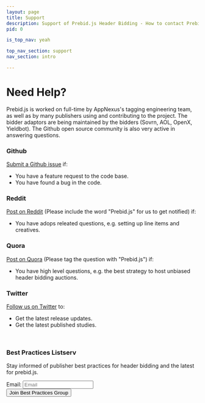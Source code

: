 ```yaml
---
layout: page
title: Support
description: Support of Prebid.js Header Bidding - How to contact Prebid.js
pid: 0

is_top_nav: yeah

top_nav_section: support
nav_section: intro

---
```


<div class="bs-docs-section" markdown="1">


# Need Help?

Prebid.js is worked on full-time by AppNexus's tagging engineering team, as well as by many publishers using and contributing to the project. The bidder adaptors are being maintained by the bidders (Sovrn, AOL, OpenX, Yieldbot). The Github open source community is also very active in answering questions.


### Github

[Submit a Github issue](https://github.com/prebid/Prebid.js/issues) if:

- You have a feature request to the code base.
- You have found a bug in the code.


### Reddit

[Post on Reddit](https://www.reddit.com/r/adops/search?q=prebid.js) (Please include the word "Prebid.js" for us to get notified) if:

- You have adops releated questions, e.g. setting up line items and creatives.

### Quora

[Post on Quora](https://www.quora.com/topic/Prebid-js) (Please tag the question with "Prebid.js") if:

- You have high level questions, e.g. the best strategy to host unbiased header bidding auctions.


### Twitter

[Follow us on Twitter](https://twitter.com/prebidjs) to:

- Get the latest release updates.
- Get the latest published studies.

<br>

### Best Practices Listserv

Stay informed of publisher best practices for header bidding and the latest for prebid.js.

<div class="form-inline">
  <div class="form-group">
    <label>Email: </label>
    <input type="text" class="form-control" id="email-field" placeholder="Email" required>
  </div>
  <div class="form-group">
  	<button class="btn btn-primary" id="submit-email" onclick="submitEmail()">Join Best Practices Group</button>
  </div>        
</div>




</div>

